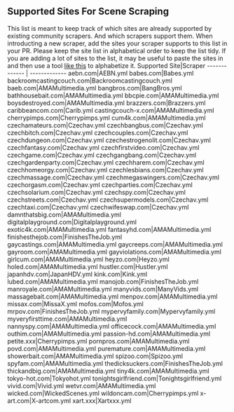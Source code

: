 ## Supported Sites For Scene Scraping

This list is meant to keep track of which sites are already supported by existing community scrapers. And which scrapers support them. When introducting a new scraper, add the sites your scraper supports to this list in your PR. Please keep the site list in alphabetical order to keep the list tidy. If you are adding a lot of sites to the list, it may be useful to paste the sites in and then use a tool [like this](https://wordcounter.net/alphabetize) to alphabetize it.
Supported Site|Scraper
------------- | -------------
aebn.com|AEBN.yml
babes.com|Babes.yml
backroomcastingcouch.com|Backroomcastingcouch.yml
baeb.com|AMAMultimedia.yml
bangbros.com|BangBros.yml
bathhousebait.com|AMAMultimedia.yml
bbcpie.com|AMAMultimedia.yml
boysdestroyed.com|AMAMultimedia.yml
brazzers.com|Brazzers.yml
caribbeancom.com|Carib.yml
castingcouch-x.com|AMAMultimedia.yml
cherrypimps.com|Cherrypimps.yml
cum4k.com|AMAMultimedia.yml
czechamateurs.com|Czechav.yml
czechbangbus.com|Czechav.yml
czechbitch.com|Czechav.yml
czechcouples.com|Czechav.yml
czechdungeon.com|Czechav.yml
czechestrogenolit.com|Czechav.yml
czechfantasy.com|Czechav.yml
czechfirstvideo.com|Czechav.yml
czechgame.com|Czechav.yml
czechgangbang.com|Czechav.yml
czechgardenparty.com|Czechav.yml
czechharem.com|Czechav.yml
czechhomeorgy.com|Czechav.yml
czechlesbians.com|Czechav.yml
czechmassage.com|Czechav.yml
czechmegaswingers.com|Czechav.yml
czechorgasm.com|Czechav.yml
czechparties.com|Czechav.yml
czechsolarium.com|Czechav.yml
czechspy.com|Czechav.yml
czechstreets.com|Czechav.yml
czechsupermodels.com|Czechav.yml
czechtaxi.com|Czechav.yml
czechwifeswap.com|Czechav.yml
damnthatsbig.com|AMAMultimedia.yml
digitalplayground.com|Digitalplayground.yml
exotic4k.com|AMAMultimedia.yml
fantasyhd.com|AMAMultimedia.yml
finishesthejob.com|FinishesTheJob.yml
gaycastings.com|AMAMultimedia.yml
gaycreeps.com|AMAMultimedia.yml
gayroom.com|AMAMultimedia.yml
gayviolations.com|AMAMultimedia.yml
girlcum.com|AMAMultimedia.yml
heyzo.com|Heyzo.yml
holed.com|AMAMultimedia.yml
hustler.com|Hustler.yml
japanhdv.com|JapanHDV.yml
kink.com|Kink.yml
lubed.com|AMAMultimedia.yml
manojob.com|FinishesTheJob.yml
manroyale.com|AMAMultimedia.yml
manyvids.com|ManyVids.yml
massagebait.com|AMAMultimedia.yml
menpov.com|AMAMultimedia.yml
missax.com|MissaX.yml
mofos.com|Mofos.yml
mrpov.com|FinishesTheJob.yml
mypervyfamily.com|Mypervyfamily.yml
myveryfirsttime.com|AMAMultimedia.yml
nannyspy.com|AMAMultimedia.yml
officecock.com|AMAMultimedia.yml
outhim.com|AMAMultimedia.yml
passion-hd.com|AMAMultimedia.yml
petite.xxx|Cherrypimps.yml
pornpros.com|AMAMultimedia.yml
povd.com|AMAMultimedia.yml
puremature.com|AMAMultimedia.yml
showerbait.com|AMAMultimedia.yml
spizoo.com|Spizoo.yml
spyfam.com|AMAMultimedia.yml
thedicksuckers.com|FinishesTheJob.yml
thickandbig.com|AMAMultimedia.yml
tiny4k.com|AMAMultimedia.yml
tokyo-hot.com|Tokyohot.yml
tonightsgirlfriend.com|Tonightsgirlfriend.yml
vivid.com|Vivid.yml
wetvr.com|AMAMultimedia.yml
wicked.com|WickedScenes.yml
wildoncam.com|Cherrypimps.yml
x-art.com|X-artcom.yml
xart.xxx|Xartxxx.yml

